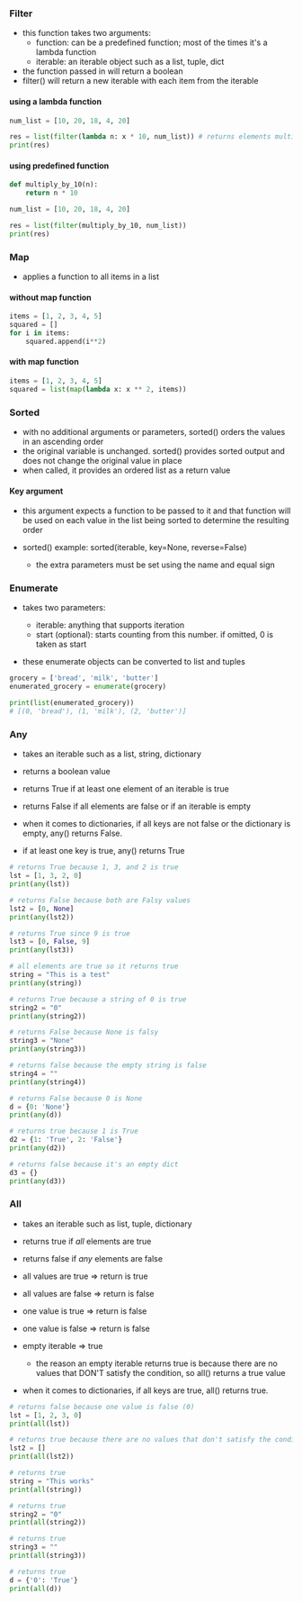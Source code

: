 ### Filter
- this function takes two arguments:
    - function: can be a predefined function; most of the times it's a lambda function
    - iterable: an iterable object such as a list, tuple, dict
- the function passed in will return a boolean
- filter() will return a new iterable with each item from the iterable

#### using a lambda function
```python
num_list = [10, 20, 18, 4, 20]

res = list(filter(lambda n: x * 10, num_list)) # returns elements multiplied by 10
print(res)
```

#### using predefined function
```python
def multiply_by_10(n):
    return n * 10

num_list = [10, 20, 18, 4, 20]

res = list(filter(multiply_by_10, num_list))
print(res)
```

### Map
- applies a function to all items in a list

#### without map function
```python
items = [1, 2, 3, 4, 5]
squared = []
for i in items:
    squared.append(i**2)
```

#### with map function
```python
items = [1, 2, 3, 4, 5]
squared = list(map(lambda x: x ** 2, items))
```

### Sorted
- with no additional arguments or parameters, sorted() orders the values in an ascending order
- the original variable is unchanged. sorted() provides sorted output and does not change the original value in place
- when called, it provides an ordered list as a return value

#### Key argument
- this argument expects a function to be passed to it and that function will be used on each value in the list being sorted to determine the resulting order

- sorted() example: sorted(iterable, key=None, reverse=False)
    - the extra parameters must be set using the name and equal sign

### Enumerate
- takes two parameters:
    - iterable: anything that supports iteration
    - start (optional): starts counting from this number. if omitted, 0 is taken as start

- these enumerate objects can be converted to list and tuples

```python
grocery = ['bread', 'milk', 'butter']
enumerated_grocery = enumerate(grocery)

print(list(enumerated_grocery))
# [(0, 'bread'), (1, 'milk'), (2, 'butter')]
```
### Any
- takes an iterable such as a list, string, dictionary
- returns a boolean value
- returns True if at least one element of an iterable is true
- returns False if all elements are false or if an iterable is empty

- when it comes to dictionaries, if all keys are not false or the dictionary is empty, any() returns False.
- if at least one key is true, any() returns True

```python
# returns True because 1, 3, and 2 is true
lst = [1, 3, 2, 0]
print(any(lst))

# returns False because both are Falsy values
lst2 = [0, None]
print(any(lst2))

# returns True since 9 is true
lst3 = [0, False, 9]
print(any(lst3))

# all elements are true so it returns true
string = "This is a test"
print(any(string))

# returns True because a string of 0 is true
string2 = "0"
print(any(string2))

# returns False because None is falsy
string3 = "None"
print(any(string3))

# returns false because the empty string is false
string4 = ""
print(any(string4))

# returns False because 0 is None
d = {0: 'None'}
print(any(d))

# returns true because 1 is True
d2 = {1: 'True', 2: 'False'}
print(any(d2))

# returns false because it's an empty dict
d3 = {}
print(any(d3))
```
### All
- takes an iterable such as list, tuple, dictionary
- returns true if *all* elements are true
- returns false if *any* elements are false

- all values are true => return is true
- all values are false => return is false
- one value is true => return is false
- one value is false => return is false
- empty iterable => true
    - the reason an empty iterable returns true is because there are no values that DON'T satisfy the condition, so all() returns a true value

- when it comes to dictionaries, if all keys are true, all() returns true.

```python
# returns false because one value is false (0)
lst = [1, 2, 3, 0]
print(all(lst))

# returns true because there are no values that don't satisfy the condition
lst2 = []
print(all(lst2))

# returns true
string = "This works"
print(all(string))

# returns true
string2 = "0"
print(all(string2))

# returns true
string3 = ""
print(all(string3))

# returns true
d = {'0': 'True'}
print(all(d))
```
